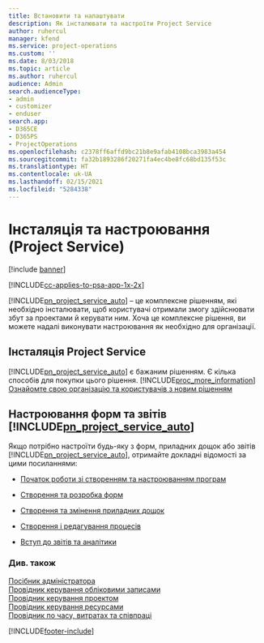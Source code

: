 ```yaml
---
title: Встановити та налаштувати
description: Як інсталювати та настроїти Project Service
author: ruhercul
manager: kfend
ms.service: project-operations
ms.custom: ''
ms.date: 8/03/2018
ms.topic: article
ms.author: ruhercul
audience: Admin
search.audienceType:
- admin
- customizer
- enduser
search.app:
- D365CE
- D365PS
- ProjectOperations
ms.openlocfilehash: c2378ff6affd9bc21b8e9afab4108bca3983a454
ms.sourcegitcommit: fa32b1893286f20271fa4ec4be8fc68bd135f53c
ms.translationtype: HT
ms.contentlocale: uk-UA
ms.lasthandoff: 02/15/2021
ms.locfileid: "5284338"
---
```

# <a name="install-and-customize-project-service"></a>Інсталяція та настроювання (Project Service)

[!include [banner](../includes/psa-now-project-operations.md)]

[!INCLUDE[cc-applies-to-psa-app-1x-2x](../includes/cc-applies-to-psa-app-1x-2x.md)]

[!INCLUDE[pn_project_service_auto](../includes/pn-project-service-auto.md)] – це комплексне рішенням, які необхідно інсталювати, щоб користувачі отримали змогу здійснювати збут за проектами й керувати ним. Хоча це комплексне рішення, ви можете надалі виконувати настроювання як необхідно для організації.  
<!-- TODO: I expect to find the information on how to get and install this here. Please find that and add it here. Same for Project Service.--> 
  
## <a name="install-project-service"></a>Інсталяція Project Service  
 [!INCLUDE[pn_project_service_auto](../includes/pn-project-service-auto.md)] є бажаним рішенням. Є кілька способів для покупки цього рішення. [!INCLUDE[proc_more_information](../includes/proc-more-information.md)] [Ознайомте свою організацію та користувачів з новим рішенням](https://docs.microsoft.com/dynamics365/customerengagement/on-premises/admin/onboard-your-organization-and-users-to-dynamics-365-online)  
  
## <a name="customize-pn_project_service_auto-forms-and-reports"></a>Настроювання форм та звітів [!INCLUDE[pn_project_service_auto](../includes/pn-project-service-auto.md)]  
 Якщо потрібно настроїти будь-яку з форм, приладних дощок або звітів [!INCLUDE[pn_project_service_auto](../includes/pn-project-service-auto.md)], отримайте докладні відомості за цими посиланнями:  
  
- [Початок роботи зі створенням та настроюванням програм](https://docs.microsoft.com/dynamics365/customerengagement/on-premises/customize/getting-started-customization)  
  
- [Створення та розробка форм](https://docs.microsoft.com/dynamics365/customerengagement/on-premises/customize/create-design-forms)  
  
- [Створення та змінення приладних дощок](https://docs.microsoft.com/dynamics365/customerengagement/on-premises/customize/create-edit-dashboards)  
  
- [Створення і редагування процесів](https://docs.microsoft.com/dynamics365/customerengagement/on-premises/customize/guide-staff-through-common-tasks-processes)  
  
- [Вступ до звітів та аналітики](https://docs.microsoft.com/dynamics365/customerengagement/on-premises/analytics/reporting-analytics-with-dynamics-365)  
  
### <a name="see-also"></a>Див. також  
 [Посібник адміністратора](../psa/admin-guide.md)   
 [Провідник керування обліковими записами](../psa/account-manager-guide.md)   
 [Провідник керування проектом](../psa/project-manager-guide.md)   
 [Провідник керування ресурсами](../psa/resource-manager-guide.md)   
 [Провідник по часу, витратах та співпраці](../psa/time-expense-collaboration-guide.md)


[!INCLUDE[footer-include](../includes/footer-banner.md)]